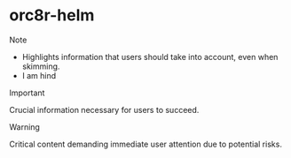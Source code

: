 # orc8r-helm

> [!NOTE]
- Highlights information that users should take into account, even when skimming.
- I am hind

> [!IMPORTANT]
> Crucial information necessary for users to succeed.

> [!WARNING]
> Critical content demanding immediate user attention due to potential risks.
